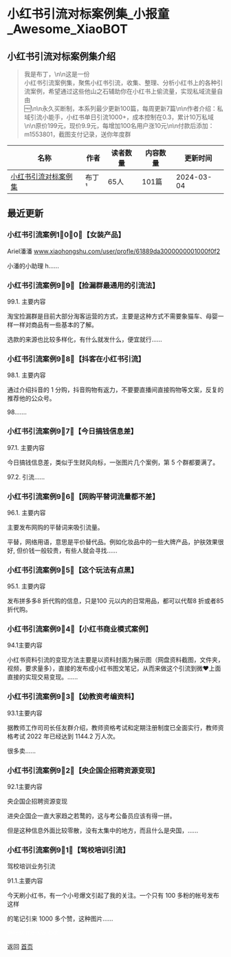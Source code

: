 # 小红书引流对标案例集_小报童_Awesome_XiaoBOT

## 小红书引流对标案例集介绍
> 我是布丁，\n\n这是一份  
小红书引流案例集，聚焦小红书引流，收集、整理、分析小红书上的各种引流案例，希望通过这些他山之石辅助你在小红书上偷流量，实现私域流量自由  
🆓\n\n永久买断制，本系列最少更新100篇，每周更新7篇\n\n作者介绍：私域引流小能手，小红书单日引流1000+，成本控制在0.3，累计10万私域\n\n原价199元，现价9.9元，每增加100名用户涨10元\n\n付款后添加：m1553801，截图支付记录，送你年度群  
  


|名称|作者|读者数量|内容数量|更新时间|
|---|---|---|---|---|
|[小红书引流对标案例集](https://xiaobot.net/p/1001001111?refer=9c3f1c95-a052-465a-9902-f6d75080262a)|布丁¹|65人|101篇|2024-03-04|

## 最近更新
### 小红书引流案例1⃣️0⃣️0⃣️【女装产品】

Ariel潘潘 www.xiaohongshu.com/user/profle/61889da3000000001000f0f2

小潘的小助理 h......

### 小红书引流案例9⃣️9⃣️【捡漏群最通用的引流法】

99.1. 主要内容

淘宝捡漏群是目前大部分淘客运营的方式，主要是这种方式不需要象猫车、母婴一样一样对商品有一些基本的了解。

选款的来源也比较多样化，有什么就发什么，便宜就行......

### 小红书引流案例9⃣️8⃣️【抖客在小红书引流】

98.1. 主要内容

通过介绍抖音的 1 分购，抖音购物有返力，不要要直播间直接购物等文案，反复的推荐他的公众号。

98.......

### 小红书引流案例9⃣️7⃣️【今日搞钱信息差】

97.1. 主要内容



今日搞钱信息差，类似于生财风向标，一张图片几个案例，第 5 个群都要满了。

97.2. 引流......

### 小红书引流案例9⃣️6⃣️【网购平替词流量都不差】

96.1. 主要内容

主要发布网购的平替词来吸引流量。

平替，网络用语，意思是平价替代品。例如化妆品中的一些大牌产品，护肤效果很好, 但价钱一般较贵，有些人就会寻找......

### 小红书引流案例9⃣️5⃣️【这个玩法有点黑】

95.1. 主要内容

发布拼多多8 折代购的信息，只是100 元以内的日常用品，都可以代帮8 折或者85 折代购。

### 小红书引流案例9⃣️4⃣️【小红书商业模式案例】

94.1主要内容

小红书资料引流的变现方法主要是以资料封面为展示图（网盘资料截图，文件夹，视频，要求量多），直接的发布成小红书图文笔记，从而来做这个引流到微♥上面直接的实现交易变现。......

### 小红书引流案例9⃣️3⃣️【幼教资考编资料】

93.1主要内容

据教师工作司司长任友群介绍，教师资格考试和定期注册制度已全面实行，教师资格考试 2022 年已经达到 1144.2 万人次。

很多卖......

### 小红书引流案例9⃣️2⃣️【央企国企招聘资源变现】

92.1主要内容

央企国企招聘资源变现

进央企国企一直大家趋之若鹜的，这与考公备员应该有得一拼。

但是这种信息外面比较零散，没有太集中的地方，而且什么是央国，......

### 小红书引流案例9⃣️1⃣️【驾校培训引流】

驾校培训业务引流

91.1.主要内容

今天刷小红书，有一个小号爆文引起了我的关注。一个只有 100 多粉的帐号发布这样

的笔记引来 1000 多个赞，这种图片......


<a href="https://github.com/Reno9527/awesome-xiaobot" style="color: white; text-decoration: none;">awesome-xiaobot</a>

返回 [首页](../README.md)
